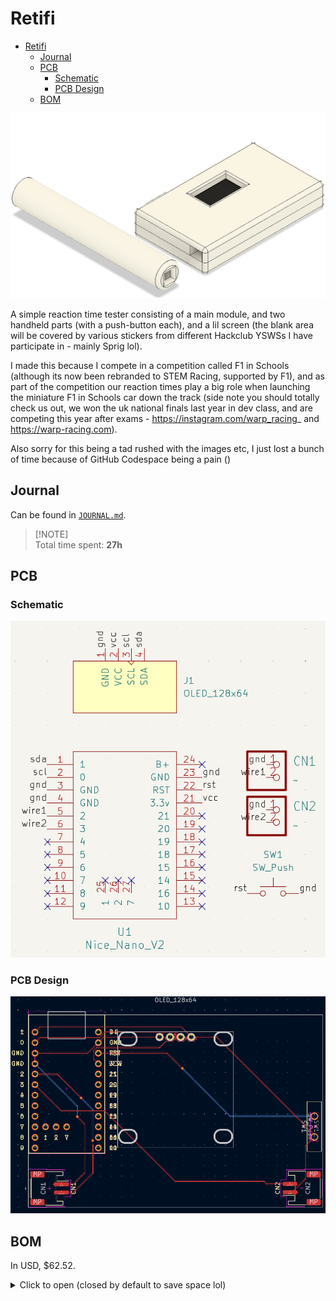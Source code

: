 # Retifi

- [Retifi](#retifi)
  - [Journal](#journal)
  - [PCB](#pcb)
    - [Schematic](#schematic)
    - [PCB Design](#pcb-design)
  - [BOM](#bom)

![alt text](assets/cover.png)

A simple reaction time tester consisting of a main module, and two handheld parts (with a push-button each), and a lil screen (the blank area will be covered by various stickers from different Hackclub YSWSs I have participate in - mainly Sprig lol).

I made this because I compete in a competition called F1 in Schools (although its now been rebranded to STEM Racing, supported by F1), and as part of the competition our reaction times play a big role when launching the miniature F1 in Schools car down the track (side note you should totally check us out, we won the uk national finals last year in dev class, and are competing this year after exams - https://instagram.com/warp_racing_ and https://warp-racing.com).

Also sorry for this being a tad rushed with the images etc, I just lost a bunch of time because of GitHub Codespace being a pain ()

## Journal

Can be found in [`JOURNAL.md`](JOURNAL.md).

> [!NOTE]\
> Total time spent: **27h**

## PCB

### Schematic

![alt text](assets/schematic.png)

### PCB Design

![alt text](assets/pcb-design.png)

## BOM

In USD, $62.52.

<details closed>
<summary> Click to open (closed by default to save space lol)</summary>

| Component                | Description      | Notes                                                                                | Quantity | Price      | Shipping             | Provider               | Link                                                                                  |
| ------------------------ | ---------------- | ------------------------------------------------------------------------------------ | -------- | ---------- | -------------------- | ---------------------- | ------------------------------------------------------------------------------------- |
| Headers                  |                  | For screen because it doesn’t specify coming with some and I am taking zilch chances | 1        | £1.08      |                      | AliExpress             | [Link](https://www.aliexpress.com/item/4000988113226.html)                            |
| JST PH 2.00mm            | PH 2.00mm        | To connect the buttons to the PCB                                                    | 1        | £2.25      |                      |                        | [Link](https://www.aliexpress.com/item/1005007691949301.html)                         |
| Momentary Push Button    | Red 5PCS         | The actual button                                                                    | 1        | £3.23      |                      |                        | [Link](https://www.aliexpress.com/item/1005008498887267.html)                         |
| Heat Shrink Tube         | Mixed size       | Heat around the joint for the button to the switch                                   | 1        | £1.35      |                      |                        | [Link](https://www.aliexpress.com/item/1005008146302901.html)                         |
| Slide Switch             | k014a004-G3      | Switching it up here, eh? Lol ok that’s enough bad jokes for a day ;-;               | 1        | £2.09      |                      |                        | [Link](https://www.aliexpress.com/item/1005008904067609.html)                         |
| Nice nano                | But cheaaaper    | Teeheehee                                                                            | 1        | £2.21      |                      |                        | [Link](https://www.aliexpress.com/item/1005007383270623.html)                         |
| OLED                     | 2.42 I2C         |                                                                                      | 1        | £9.79      |                      |                        | [Link](https://www.aliexpress.com/item/1005008741364067.html)                         |
| Micro JST                | Male 5 Pcs 100mm | [Adafruit Guide](https://learn.adafruit.com/on-slash-off-switches/overview)          | 1        | £0.50      | £1.97                |                        | [Link](https://www.aliexpress.com/item/1005008864177105.html)                         |
| Micro JST                | Male 5 Pcs 100mm | [Adafruit Guide](https://learn.adafruit.com/on-slash-off-switches/overview)          | 1        | £0.34      | £1.97                |                        | [Link](https://www.aliexpress.com/item/1005008864177105.html)                         |
| Push Button              | 6x6x6mm          | For the reset function                                                               | 1        | £0.74      | £2.16                |                        | [Link](https://www.aliexpress.com/item/4001224103835.html)                            |
| **Total (AliExpress)**   |                  |                                                                                      |          | **£29.68** | Included on ze left! |                        |                                                                                       |
|                          |                  |                                                                                      |          |            |                      |                        |                                                                                       |
| 150mAh 3.7V LiPo Battery |                  | Couldn’t find any shipping sooner from AliExpress.                                   | 1        | £4.50      | £3.90                | PiHut                  | [Link](https://thepihut.com/products/150mah-3-7v-lipo-battery?variant=42388690993347) |
| **Total (PiHut)**        |                  |                                                                                      |          | **£8.40**  |                      |                        |                                                                                       |
|                          |                  |                                                                                      |          |            |                      |                        |                                                                                       |
| Comus Neodynium Magnet   | 3 by 4mm         | Again, AliExpress shipping is atrocious on this front.                               | 1        | £2.18      | £3.30 + £1.10 (VAT)  | Rapid Electronics (UK) | [Link](https://www.rapidonline.com/comus-m1219-3-neodynium-disc-magnet-78-1068)       |
|                          |                  |                                                                                      |          | **£6.58**  |                      |                        |                                                                                       |
|                          |                  |                                                                                      |          |            |                      |                        |                                                                                       |
| PCB                      |                  |                                                                                      | 1        | £1.51      | £1.13                | JLCPCB                 |                                                                                       |
|                          |                  |                                                                                      |          | **£2.64**  |                      |                        |                                                                                       |
|                          |                  |                                                                                      |          |            |                      |                        |                                                                                       |
| **TOTAL**                |                  |                                                                                      |          | **£47.30** |                      |                        |                                                                                       |


</details>

